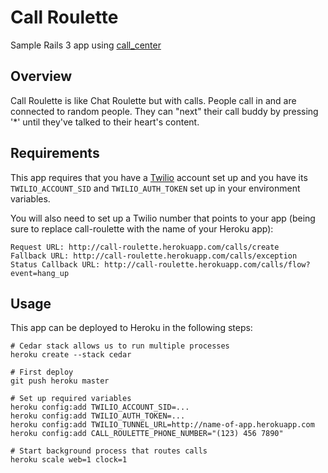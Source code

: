 Call Roulette
=============

Sample Rails 3 app using [call_center](https://github.com/zendesk/call_roulette)

Overview
--------

Call Roulette is like Chat Roulette but with calls. People call in and are connected to random people. They can "next" their call buddy by pressing '*' until they've talked to their heart's content.

Requirements
------------

This app requires that you have a [Twilio](http://twilio.com) account set up and you have its `TWILIO_ACCOUNT_SID` and `TWILIO_AUTH_TOKEN` set up in your environment variables.

You will also need to set up a Twilio number that points to your app (being sure to replace call-roulette with the name of your Heroku app):

    Request URL: http://call-roulette.herokuapp.com/calls/create
    Fallback URL: http://call-roulette.herokuapp.com/calls/exception
    Status Callback URL: http://call-roulette.herokuapp.com/calls/flow?event=hang_up

Usage
-----

This app can be deployed to Heroku in the following steps:

    # Cedar stack allows us to run multiple processes
    heroku create --stack cedar

    # First deploy
    git push heroku master

    # Set up required variables
    heroku config:add TWILIO_ACCOUNT_SID=...
    heroku config:add TWILIO_AUTH_TOKEN=...
    heroku config:add TWILIO_TUNNEL_URL=http://name-of-app.herokuapp.com
    heroku config:add CALL_ROULETTE_PHONE_NUMBER="(123) 456 7890"

    # Start background process that routes calls
    heroku scale web=1 clock=1
